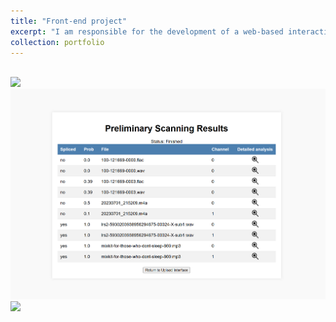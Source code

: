 ```yaml
---
title: "Front-end project"
excerpt: "I am responsible for the development of a web-based interactive and interpretable visual interface for AI audio generation, designed to provide a user-friendly interface for the review and inspection of speech waveforms and spectrograms, and to show the clip probability at each point of the audio.<br/><img src='/images/waveform.png'> Click the title to get more info."
collection: portfolio
---
```


 <br/><img src='/images/upload.png'>
 <br/><img src='/images/table.png'>
 <br/><img src='/images/effecrpic.png'>